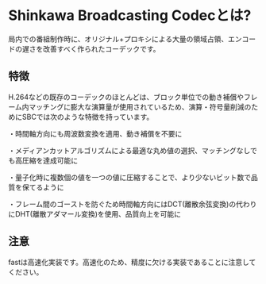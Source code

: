 # Shinkawa Broadcasting Codecとは?
局内での番組制作時に、オリジナル+プロキシによる大量の領域占領、エンコードの遅さを改善すべく作られたコーデックです。
## 特徴
H.264などの既存のコーデックのほとんどは、ブロック単位での動き補償やフレーム内マッチングに膨大な演算量が使用されているため、演算・符号量削減のためにSBCでは次のような特徴を持っています。

・時間軸方向にも周波数変換を適用、動き補償を不要に

・メディアンカットアルゴリズムによる最適な丸め値の選択、マッチングなしでも高圧縮を達成可能に

・量子化時に複数個の値を一つの値に圧縮することで、より少ないビット数で品質を保てるように

・フレーム間のゴーストを防ぐため時間軸方向にはDCT(離散余弦変換)の代わりにDHT(離散アダマール変換)を使用、品質向上を可能に
## 注意
fastは高速化実装です。高速化のため、精度に欠ける実装であることに注意してください。
